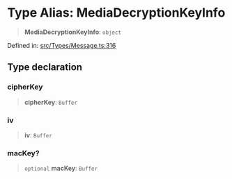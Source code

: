 # Type Alias: MediaDecryptionKeyInfo

> **MediaDecryptionKeyInfo**: `object`

Defined in: [src/Types/Message.ts:316](https://github.com/Fokusdotid/bail/blob/99acc683da8779d62a0509bb4108fdb35cb2b061/src/Types/Message.ts#L316)

## Type declaration

### cipherKey

> **cipherKey**: `Buffer`

### iv

> **iv**: `Buffer`

### macKey?

> `optional` **macKey**: `Buffer`
